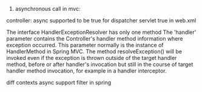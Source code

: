 1) asynchronous call in mvc:

controller: async supported to be true for dispatcher servlet
<async-supported>true</async-supported>
in web.xml


The interface HandlerExceptionResolver has only one method
The 'handler' parameter contains the Controller's handler method information where exception occurred. This parameter normally is the instance of HandlerMethod in Spring MVC. The method resolveException() will be invoked even if the exception is thrown outside of the target handler method, before or after handler's invocation but still in the course of target handler method invocation, for example in a handler interceptor.

diff contexts
async support
filter in spring
